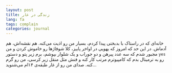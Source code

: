 ```yaml
---
layout: post
title: زندگی در غار
lang: fa
tags: complain
categories: journal
---
```


خانه‌ای که در راستاک با بدبختی پیدا کردم، بسیار من رو اذیت می‌کنه. هم نقشه‌اش، هم آدماش. در این حد که امروز که یهویی در اواخر پاییز، کلا شوفاژها رو خاموش کردن و من مجبور شدم که سه عدد پیرهن و دو جوراب و یک شلوار بپوشم، برم زیر پتو و  دستور `yes` رو به ترمینال بدم که کامپیوترم مرتب کار کنه و فنش مثل منقل زیر کرسی، من رو گرم کنه. صدای من رو از غار طبقه‌ی ۱۴ام می‌شنوید... 
